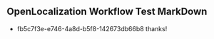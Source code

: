 ## OpenLocalization Workflow Test MarkDown
* fb5c7f3e-e746-4a8d-b5f8-142673db66b8 thanks!

<!--HONumber=Jul16_HO3-->



